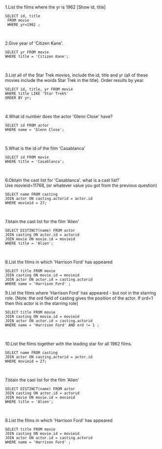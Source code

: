 1.List the films where the yr is 1962 [Show id, title]
```
SELECT id, title
 FROM movie
 WHERE yr=1962 ;
```
<br>

2.Give year of 'Citizen Kane'.
```
SELECT yr FROM movie
WHERE title = 'Citizen Kane';
```
<br>

3.List all of the Star Trek movies, include the id, title and yr (all of these movies include the words Star Trek in the title). Order results by year.
```
SELECT id, title, yr FROM movie
WHERE title LIKE 'Star Trek%'
ORDER BY yr;
```
<br>

4.What id number does the actor 'Glenn Close' have?
```
SELECT id FROM actor
WHERE name = 'Glenn Close';
```
<br>

5.What is the id of the film 'Casablanca'
```
SELECT id FROM movie
WHERE title = 'Casablanca';
```
<br>

6.Obtain the cast list for 'Casablanca'. what is a cast list? <br>
Use movieid=11768, (or whatever value you got from the previous question)
```
SELECT name FROM casting
JOIN actor ON casting.actorid = actor.id
WHERE movieid = 27;
```
<br>

7.btain the cast list for the film 'Alien'
```
SELECT DISTINCT(name) FROM actor
JOIN casting ON actor.id = actorid
JOIN movie ON movie.id = movieid
WHERE title = 'Alien';

```
<br>

8.List the films in which 'Harrison Ford' has appeared
```
SELECT title FROM movie
JOIN casting ON movie.id = movieid
JOIN actor ON actor.id = casting.actorid
WHERE name = 'Harrison Ford' ;
```

9.List the films where 'Harrison Ford' has appeared - but not in the starring role. [Note: the ord field of casting gives the position of the actor. If ord=1 then this actor is in the starring role]
```
SELECT title FROM movie
JOIN casting ON movie.id = movieid
JOIN actor ON actor.id = casting.actorid
WHERE name = 'Harrison Ford' AND ord != 1 ;
```
<br>

10.List the films together with the leading star for all 1962 films.
```
SELECT name FROM casting
JOIN actor ON casting.actorid = actor.id
WHERE movieid = 27;
```
<br>

7.btain the cast list for the film 'Alien'
```
SELECT DISTINCT(name) FROM actor
JOIN casting ON actor.id = actorid
JOIN movie ON movie.id = movieid
WHERE title = 'Alien';

```
<br>

8.List the films in which 'Harrison Ford' has appeared
```
SELECT title FROM movie
JOIN casting ON movie.id = movieid
JOIN actor ON actor.id = casting.actorid
WHERE name = 'Harrison Ford' ;



